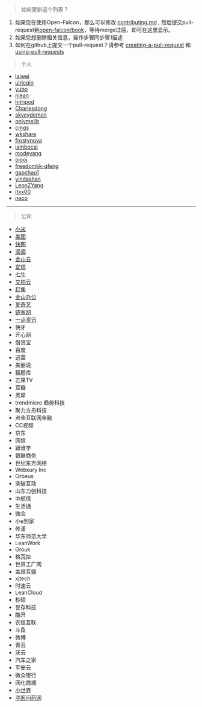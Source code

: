 > 如何更新这个列表？

1. 如果您在使用Open-Falcon，那么可以修改 [contributing.md](https://github.com/open-falcon/book/blob/master/zh/contributing.md) , 然后提交pull-request到[open-falcon/book](https://github.com/open-falcon/book)，等待merge过后，即可在这里显示。
2. 如果您想删除相关信息，操作步骤同步骤1描述
3. 如何在github上提交一个pull-request？请参考 [creating-a-pull-request](https://help.github.com/articles/creating-a-pull-request/) 和  [using-pull-requests](https://help.github.com/articles/using-pull-requests/)

> 个人

- [laiwei](https://github.com/laiwei)
- [ulricqin](https://github.com/ulricqin)
- [yubo](https://github.com/yubo)
- [niean](https://github.com/niean)
- [hitripod](https://github.com/hitripod)
- [Charlesdong](https://github.com/Charlesdong)
- [skyeydemon](https://github.com/skyeydemon)
- [onlymellb](https://github.com/onlymellb)
- [cmgs](https://github.com/cmgs)
- [wkshare](https://github.com/wkshare)
- [frostynova](https://github.com/frostynova)
- [iambocai](https://github.com/iambocai)
- [modeyang](https://github.com/modeyang)
- [oiooj](https://github.com/oiooj)
- [freedomkk-qfeng](https://github.com/freedomkk-qfeng)
- [gaochao1](https://github.com/gaochao1)
- [yindashan](https://github.com/yindashan)
- [LeonZYang](https://github.com/LeonZYang)
- [itxx00](https://github.com/itxx00)
- [neco](https://github.com/2008chny)

----

> 公司

- [小米](http://mi.com)
- [美团](http://meituan.com)
- [快网](http://fastweb.com.cn)
- [滴滴](http://didichuxing.com)
- [金山云](http://www.ksyun.com)
- [宜信](http://www.creditease.cn)
- [七牛](http://www.qiniu.com)
- [又拍云](https://www.upyun.com)
- [赶集](http://www.ganji.com)
- [金山办公](http://www.wps.cn)
- [爱奇艺](http://iqiyi.com)
- [链家网](http://www.lianjia.com)
- [一点资讯](http://yidianzixun.com)
- 快牙
- 开心网
- 借贷宝
- 百度
- 迅雷 
- 美丽说
- 猿题库
- 芒果TV
- 豆瓣
- 灵犀
- trendmicro 趋势科技
- 聚力方舟科技
- 点金互联网金融
- CC视频
- 京东
- 网信
- 跟谁学
- 银联商务
- 世纪东方网络
- Webxury Inc
- Orbeus
- 突破互动
- 山东力创科技
- 中航信
- 生活通
- 微会
- 小e到家
- 传漾
- 华东师范大学
- LeanWork
- Grouk
- 格瓦拉
- 世界工厂网
- 盖娅互娱
- xjtech
- 时速云
- LeanCloud
- 秒硕
- 誉存科技
- 酷开
- 农信互联
- 斗鱼
- 微博
- 青云
- 沃云
- 汽车之家
- 平安云
- 微众银行
- 网化商城
- [小世界](http://lil.world/)
- [寻医问药网](http://www.xywy.com)

